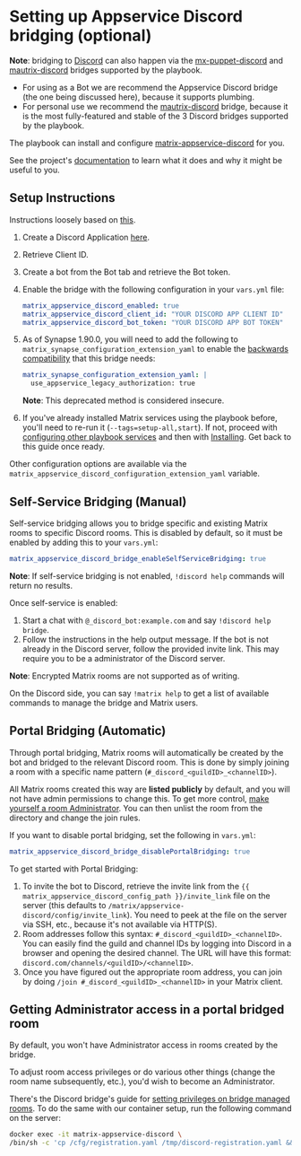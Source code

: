 # Setting up Appservice Discord bridging (optional)

**Note**: bridging to [Discord](https://discordapp.com/) can also happen via the [mx-puppet-discord](configuring-playbook-bridge-mx-puppet-discord.md) and [mautrix-discord](configuring-playbook-bridge-mautrix-discord.md) bridges supported by the playbook.
- For using as a Bot we are recommend the Appservice Discord bridge (the one being discussed here), because it supports plumbing.
- For personal use we recommend the [mautrix-discord](configuring-playbook-bridge-mautrix-discord.md) bridge, because it is the most fully-featured and stable of the 3 Discord bridges supported by the playbook.

The playbook can install and configure [matrix-appservice-discord](https://github.com/matrix-org/matrix-appservice-discord) for you.

See the project's [documentation](https://github.com/matrix-org/matrix-appservice-discord/blob/master/README.md) to learn what it does and why it might be useful to you.


## Setup Instructions

Instructions loosely based on [this](https://github.com/matrix-org/matrix-appservice-discord#setting-up).

1. Create a Discord Application [here](https://discordapp.com/developers/applications).
2. Retrieve Client ID.
3. Create a bot from the Bot tab and retrieve the Bot token.
4. Enable the bridge with the following configuration in your `vars.yml` file:

    ```yaml
    matrix_appservice_discord_enabled: true
    matrix_appservice_discord_client_id: "YOUR DISCORD APP CLIENT ID"
    matrix_appservice_discord_bot_token: "YOUR DISCORD APP BOT TOKEN"
    ```

5. As of Synapse 1.90.0, you will need to add the following to `matrix_synapse_configuration_extension_yaml` to enable the [backwards compatibility](https://matrix-org.github.io/synapse/latest/upgrade#upgrading-to-v1900) that this bridge needs:

    ```yaml
    matrix_synapse_configuration_extension_yaml: |
      use_appservice_legacy_authorization: true
    ```

    **Note**: This deprecated method is considered insecure.

6. If you've already installed Matrix services using the playbook before, you'll need to re-run it (`--tags=setup-all,start`). If not, proceed with [configuring other playbook services](configuring-playbook.md) and then with [Installing](installing.md). Get back to this guide once ready.

Other configuration options are available via the `matrix_appservice_discord_configuration_extension_yaml` variable.

## Self-Service Bridging (Manual)

Self-service bridging allows you to bridge specific and existing Matrix rooms to specific Discord rooms. This is disabled by default, so it must be enabled by adding this to your `vars.yml`:

```yaml
matrix_appservice_discord_bridge_enableSelfServiceBridging: true
```

**Note**: If self-service bridging is not enabled, `!discord help` commands will return no results.

Once self-service is enabled:

1. Start a chat with `@_discord_bot:example.com` and say `!discord help bridge`.
2. Follow the instructions in the help output message. If the bot is not already in the Discord server, follow the provided invite link. This may require you to be a administrator of the Discord server.

**Note**: Encrypted Matrix rooms are not supported as of writing.

On the Discord side, you can say `!matrix help` to get a list of available commands to manage the bridge and Matrix users.

## Portal Bridging (Automatic)

Through portal bridging, Matrix rooms will automatically be created by the bot and bridged to the relevant Discord room. This is done by simply joining a room with a specific name pattern (`#_discord_<guildID>_<channelID>`).

All Matrix rooms created this way are **listed publicly** by default, and you will not have admin permissions to change this. To get more control, [make yourself a room Administrator](#getting-administrator-access-in-a-portal-bridged-room). You can then unlist the room from the directory and change the join rules.

If you want to disable portal bridging, set the following in `vars.yml`:

```yaml
matrix_appservice_discord_bridge_disablePortalBridging: true
```

To get started with Portal Bridging:

1. To invite the bot to Discord, retrieve the invite link from the `{{ matrix_appservice_discord_config_path }}/invite_link` file on the server (this defaults to `/matrix/appservice-discord/config/invite_link`). You need to peek at the file on the server via SSH, etc., because it's not available via HTTP(S).
2. Room addresses follow this syntax: `#_discord_<guildID>_<channelID>`. You can easily find the guild and channel IDs by logging into Discord in a browser and opening the desired channel. The URL will have this format: `discord.com/channels/<guildID>/<channelID>`.
3. Once you have figured out the appropriate room address, you can join by doing `/join #_discord_<guildID>_<channelID>` in your Matrix client.

## Getting Administrator access in a portal bridged room

By default, you won't have Administrator access in rooms created by the bridge.

To adjust room access privileges or do various other things (change the room name subsequently, etc.), you'd wish to become an Administrator.

There's the Discord bridge's guide for [setting privileges on bridge managed rooms](https://github.com/matrix-org/matrix-appservice-discord/blob/master/docs/howto.md#set-privileges-on-bridge-managed-rooms). To do the same with our container setup, run the following command on the server:

```sh
docker exec -it matrix-appservice-discord \
/bin/sh -c 'cp /cfg/registration.yaml /tmp/discord-registration.yaml && cd /tmp && node /build/tools/adminme.js -c /cfg/config.yaml -m "!qporfwt:example.com" -u "@USER:example.com" -p 100'
```
